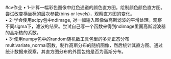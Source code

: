 #cv作业
• 1-计算⼀幅彩⾊图像中红⾊通道的颜⾊直⽅图。绘制颜⾊颜⾊直⽅图。尝试改变横坐标的层次参数(bins or levels)，观察直⽅图的变化。<br>
• 2-学会使⽤scipy包中ndimage, 对⼀幅输⼊图像做⾼斯滤波的平滑处理。观察不同sigma下，滤波的结果。尝试⾃⼰写⼀个函数来得到ndimage⾥⾯⾼斯滤波器的⾼斯核的系数。<br>
• 3-使⽤numpy包中的random随机数⼯具包⾥的多元正态分布multivariate_normal函数，制作⾼斯分布的随机图像，然后统计其直⽅图。通过统计数据来观察，其直⽅图分布的外围包络是否为⾼斯分布。<br>
